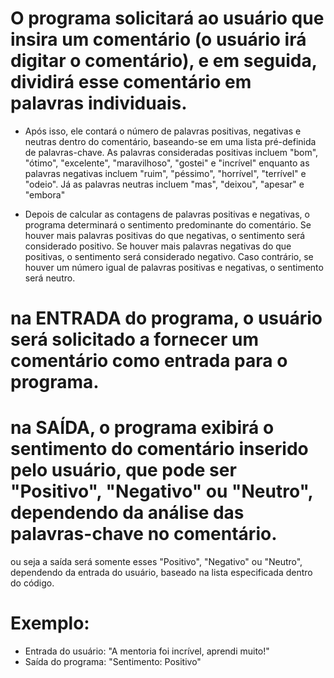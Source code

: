 # O programa solicitará ao usuário que insira um comentário (o usuário irá digitar o comentário), e em seguida, dividirá esse comentário em palavras individuais.

- Após isso, ele contará o número de palavras positivas, negativas e neutras dentro do comentário, baseando-se em uma lista pré-definida de palavras-chave. As palavras consideradas positivas incluem "bom", "ótimo", "excelente", "maravilhoso", "gostei" e "incrível" enquanto as palavras negativas incluem "ruim", "péssimo", "horrível", "terrível" e "odeio". Já as palavras neutras incluem "mas", "deixou", "apesar" e "embora"

- Depois de calcular as contagens de palavras positivas e negativas, o programa determinará o sentimento predominante do comentário. Se houver mais palavras positivas do que negativas, o sentimento será considerado positivo. Se houver mais palavras negativas do que positivas, o sentimento será considerado negativo. Caso contrário, se houver um número igual de palavras positivas e negativas, o sentimento será neutro.

# na ENTRADA do programa, o usuário será solicitado a fornecer um comentário como entrada para o programa.

# na SAÍDA, o programa exibirá o sentimento do comentário inserido pelo usuário, que pode ser "Positivo", "Negativo" ou "Neutro", dependendo da análise das palavras-chave no comentário.

ou seja a saída será somente esses "Positivo", "Negativo" ou "Neutro", dependendo da entrada do usuário, baseado na lista especificada dentro do código.

# Exemplo:

- Entrada do usuário: "A mentoria foi incrível, aprendi muito!"
- Saída do programa: "Sentimento: Positivo"
